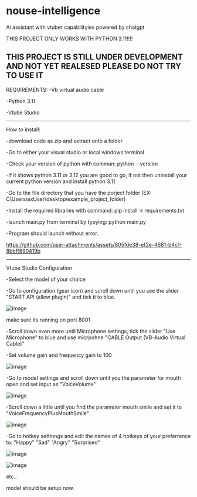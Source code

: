 # nouse-intelligence
Ai assistant with vtuber capabilityies powered by chatgpt

THIS PROJECT ONLY WORKS WITH PYTHON 3.11!!!!

THIS PROJECT IS STILL UNDER DEVELOPMENT AND NOT YET REALESED PLEASE DO NOT TRY TO USE IT
--------------------------------------------------------------------------------------
REQUIREMENTS:
-Vb virtual audio cable

-Python 3.11

-Vtube Studio

---------------------------------------------------------------------------------------
How to install:

-download code as zip and extract onto a folder

-Go to either your visual studio or local windows terminal

-Check your version of python with comman: python --version 

-If it shows python 3.11 or 3.12 you are good to go, if not then uninstall your current python  version and install python 3.11

-Go to the file directory that you have the porject folder (EX: C\Users\exUser\desktop\example_project_folder)

-Install the required libraries with command: pip install -r requirements.txt

-launch main.py from terminal by typying: python main.py

-Program should launch without error.

https://github.com/user-attachments/assets/805fde38-ef2e-4681-b4c1-8bbff890419b

----------------------------------------------------------------------------------------
Vtube Studio Configuration

-Select the model of your choice

-Go to configuration (gear icon) and scroll down until you see the slider "START API (allow plugin)" and tick it to blue.

![image](https://github.com/user-attachments/assets/3bc1dde3-000e-4c75-9c45-0476dc317383)

make sure its running on port 8001

-Scroll down even more until Microphone settings, tick the slider "Use Microphone" to blue and use micrpohne "CABLE Output (VB-Audio Virtual Cable)"

-Set volume gain and frequency gain to 100

![image](https://github.com/user-attachments/assets/43424cd3-1a06-4528-b9fb-b60e95f67972)

-Go to model settings and scroll down until you the parameter for mouth open and set input as "VoiceVolume"

![image](https://github.com/user-attachments/assets/d1941b2a-5eed-49ab-b007-76fff5cec6f0)

-Scroll down a little until you find the parameter mouth smile and set it to "VoiceFrequencyPlusMouthSmile"

![image](https://github.com/user-attachments/assets/5ecac5dd-bb34-4141-9800-7ac5997dfa78)

-Go to hotkey settinngs and edit the names of 4 hotkeys of your preferrence to: "Happy" "Sad" "Angry" "Surprised"

![image](https://github.com/user-attachments/assets/4cfcadab-8539-4ecb-8498-e8357219522c)

![image](https://github.com/user-attachments/assets/7ab75a14-9b0e-4f0e-8c28-6574e7f63bbe)

etc..

model should be setup now.
